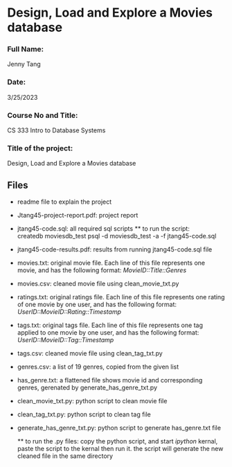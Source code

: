 # Design, Load and Explore a Movies database

### Full Name: 
Jenny Tang
### Date: 
3/25/2023
### Course No and Title: 
CS 333 Intro to Database Systems
### Title of the project: 
Design, Load and Explore a Movies database

## Files 

- readme file to explain the project

- Jtang45-project-report.pdf: project report

- jtang45-code.sql: all required sql scripts
    ** to run the script:       
        createdb moviesdb_test 
        psql -d moviesdb_test -a -f jtang45-code.sql

- jtang45-code-results.pdf: results from running jtang45-code.sql file

- movies.txt: original movie file.  Each line of this file represents one movie, and has the following format:
        *MovieID::Title::Genres*

- movies.csv: cleaned movie file using clean_movie_txt.py

- ratings.txt: original ratings file. Each line of this file represents one rating of one movie by one user, and has the following format:
        *UserID::MovieID::Rating::Timestamp*

- tags.txt: original tags file. Each line of this file represents one tag applied to one movie by one user, and has the following format:
        *UserID::MovieID::Tag::Timestamp*

- tags.csv: cleaned movie file using clean_tag_txt.py

- genres.csv: a list of 19 genres, copied from the given list

- has_genre.txt: a flattened file shows movie id and corresponding genres, gerenated by generate_has_genre_txt.py

- clean_movie_txt.py: python script to clean movie file

- clean_tag_txt.py: python script to clean tag file

- generate_has_genre_txt.py: python script to generate has_genre.txt file

    ** to run the .py files: copy the python script, and start *ipython* kernal, paste the script to the kernal then run it. the script will generate the new cleaned file in the same directory

